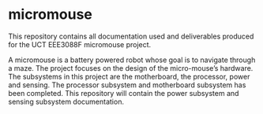 # micromouse
This repository contains all documentation used and deliverables produced for the UCT EEE3088F micromouse project.

A micromouse is a battery powered robot whose goal is to navigate through a maze. The project focuses on the design of the micro-mouse’s hardware. The subsystems in this project are the motherboard, the processor, power and sensing. The processor subsystem and motherboard subsystem has been completed. This repository will contain the power subsystem and sensing subsystem documentation. 

